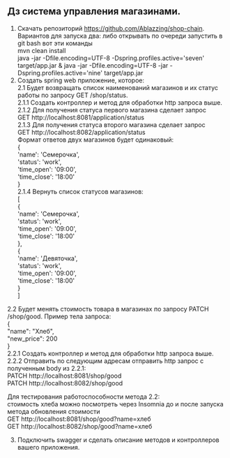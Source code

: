 ## Дз система управления магазинами.
1. Скачать репозиторий https://github.com/Ablazzing/shop-chain.  
   Вариантов для запуска два: либо открывать по очереди
   запустить в git bash вот эти команды  
   mvn clean install  
   java -jar -Dfile.encoding=UTF-8 -Dspring.profiles.active='seven' target/app.jar & java -jar -Dfile.encoding=UTF-8 -jar -Dspring.profiles.active='nine' target/app.jar  
2. Создать spring web приложение, которое:  
   2.1 Будет возвращать список наименований магазинов и их статус работы по запросу GET /shop/status.  
   2.1.1 Создать контроллер и метод для обработки http запроса выше.  
   2.1.2 Для получения статуса первого магазина сделает запрос   
   GET http://localhost:8081/application/status  
   2.1.3 Для получения статуса второго магазина сделает запрос    
   GET http://localhost:8082/application/status  
   Формат ответов двух магазинов будет одинаковый:  
   {  
   'name': 'Семерочка',  
   'status': 'work',  
   'time_open': '09:00',  
   'time_close': '18:00'  
   }  
   2.1.4  Вернуть список статусов магазинов:  
   [  
   {  
   'name': 'Семерочка',  
   'status': 'work',  
   'time_open': '09:00',  
   'time_close': '18:00'  
   },  
   {  
   'name': 'Девяточка',  
   'status': 'work',  
   'time_open': '09:00',  
   'time_close': '18:00'  
   }  
   ]  

2.2 Будет менять стоимость товара в магазинах по запросу PATCH /shop/good. Пример тела запроса:  
{  
"name": "Хлеб",  
"new_price": 200  
}  
2.2.1 Создать контроллер и метод для обработки http запроса выше.  
2.2.2 Отправить по следующим адресам отправить http запрос с полученным body из 2.2.1:  
PATCH http://localhost:8081/shop/good  
PATCH http://localhost:8082/shop/good

Для тестирования работоспособности метода 2.2:  
стоимость хлеба можно посмотреть через Insomnia до и после запуска метода обновления стоимости  
GET http://localhost:8081/shop/good?name=хлеб  
GET http://localhost:8082/shop/good?name=хлеб  

3. Подключить swagger и сделать описание методов и контроллеров вашего приложения.